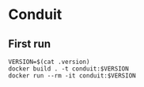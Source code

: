 # Conduit
## First run
```
VERSION=$(cat .version)
docker build . -t conduit:$VERSION
docker run --rm -it conduit:$VERSION
```

